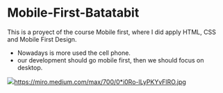 # Mobile-First-Batatabit
This is a proyect of the course Mobile first, where I did apply HTML, CSS and Mobile First Design.
 * Nowadays is more used the cell phone.
 * our development should go mobile first, then we should focus on desktop.
 
[![](https://miro.medium.com/max/700/0*i0Ro-lLyPKYvFlRO.jpg)](http://https://miro.medium.com/max/700/0*i0Ro-lLyPKYvFlRO.jpg)https://miro.medium.com/max/700/0*i0Ro-lLyPKYvFlRO.jpg

